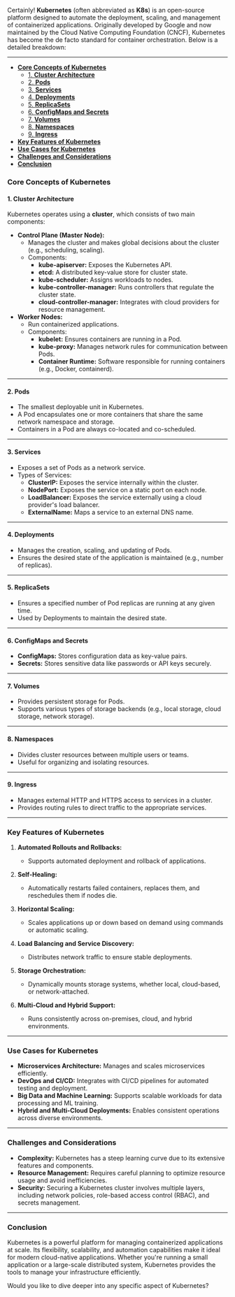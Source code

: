 Certainly! **Kubernetes** (often abbreviated as **K8s**) is an open-source platform designed to automate the deployment, scaling, and management of containerized applications. Originally developed by Google and now maintained by the Cloud Native Computing Foundation (CNCF), Kubernetes has become the de facto standard for container orchestration. Below is a detailed breakdown:

---

- [**Core Concepts of Kubernetes**](#core-concepts-of-kubernetes)
  - [1. **Cluster Architecture**](#1-cluster-architecture)
  - [2. **Pods**](#2-pods)
  - [3. **Services**](#3-services)
  - [4. **Deployments**](#4-deployments)
  - [5. **ReplicaSets**](#5-replicasets)
  - [6. **ConfigMaps and Secrets**](#6-configmaps-and-secrets)
  - [7. **Volumes**](#7-volumes)
  - [8. **Namespaces**](#8-namespaces)
  - [9. **Ingress**](#9-ingress)
- [**Key Features of Kubernetes**](#key-features-of-kubernetes)
- [**Use Cases for Kubernetes**](#use-cases-for-kubernetes)
- [**Challenges and Considerations**](#challenges-and-considerations)
- [**Conclusion**](#conclusion)


### **Core Concepts of Kubernetes**

#### 1. **Cluster Architecture**
   Kubernetes operates using a **cluster**, which consists of two main components:
   - **Control Plane (Master Node):**
     - Manages the cluster and makes global decisions about the cluster (e.g., scheduling, scaling).
     - Components:
       - **kube-apiserver:** Exposes the Kubernetes API.
       - **etcd:** A distributed key-value store for cluster state.
       - **kube-scheduler:** Assigns workloads to nodes.
       - **kube-controller-manager:** Runs controllers that regulate the cluster state.
       - **cloud-controller-manager:** Integrates with cloud providers for resource management.
   - **Worker Nodes:**
     - Run containerized applications.
     - Components:
       - **kubelet:** Ensures containers are running in a Pod.
       - **kube-proxy:** Manages network rules for communication between Pods.
       - **Container Runtime:** Software responsible for running containers (e.g., Docker, containerd).

---

#### 2. **Pods**
   - The smallest deployable unit in Kubernetes.
   - A Pod encapsulates one or more containers that share the same network namespace and storage.
   - Containers in a Pod are always co-located and co-scheduled.

---

#### 3. **Services**
   - Exposes a set of Pods as a network service.
   - Types of Services:
     - **ClusterIP:** Exposes the service internally within the cluster.
     - **NodePort:** Exposes the service on a static port on each node.
     - **LoadBalancer:** Exposes the service externally using a cloud provider's load balancer.
     - **ExternalName:** Maps a service to an external DNS name.

---

#### 4. **Deployments**
   - Manages the creation, scaling, and updating of Pods.
   - Ensures the desired state of the application is maintained (e.g., number of replicas).

---

#### 5. **ReplicaSets**
   - Ensures a specified number of Pod replicas are running at any given time.
   - Used by Deployments to maintain the desired state.

---

#### 6. **ConfigMaps and Secrets**
   - **ConfigMaps:** Stores configuration data as key-value pairs.
   - **Secrets:** Stores sensitive data like passwords or API keys securely.

---

#### 7. **Volumes**
   - Provides persistent storage for Pods.
   - Supports various types of storage backends (e.g., local storage, cloud storage, network storage).

---

#### 8. **Namespaces**
   - Divides cluster resources between multiple users or teams.
   - Useful for organizing and isolating resources.

---

#### 9. **Ingress**
   - Manages external HTTP and HTTPS access to services in a cluster.
   - Provides routing rules to direct traffic to the appropriate services.

---

### **Key Features of Kubernetes**
1. **Automated Rollouts and Rollbacks:**
   - Supports automated deployment and rollback of applications.

2. **Self-Healing:**
   - Automatically restarts failed containers, replaces them, and reschedules them if nodes die.

3. **Horizontal Scaling:**
   - Scales applications up or down based on demand using commands or automatic scaling.

4. **Load Balancing and Service Discovery:**
   - Distributes network traffic to ensure stable deployments.

5. **Storage Orchestration:**
   - Dynamically mounts storage systems, whether local, cloud-based, or network-attached.

6. **Multi-Cloud and Hybrid Support:**
   - Runs consistently across on-premises, cloud, and hybrid environments.

---

### **Use Cases for Kubernetes**
- **Microservices Architecture:** Manages and scales microservices efficiently.
- **DevOps and CI/CD:** Integrates with CI/CD pipelines for automated testing and deployment.
- **Big Data and Machine Learning:** Supports scalable workloads for data processing and ML training.
- **Hybrid and Multi-Cloud Deployments:** Enables consistent operations across diverse environments.

---

### **Challenges and Considerations**
- **Complexity:** Kubernetes has a steep learning curve due to its extensive features and components.
- **Resource Management:** Requires careful planning to optimize resource usage and avoid inefficiencies.
- **Security:** Securing a Kubernetes cluster involves multiple layers, including network policies, role-based access control (RBAC), and secrets management.

---

### **Conclusion**
Kubernetes is a powerful platform for managing containerized applications at scale. Its flexibility, scalability, and automation capabilities make it ideal for modern cloud-native applications. Whether you're running a small application or a large-scale distributed system, Kubernetes provides the tools to manage your infrastructure efficiently.

Would you like to dive deeper into any specific aspect of Kubernetes?